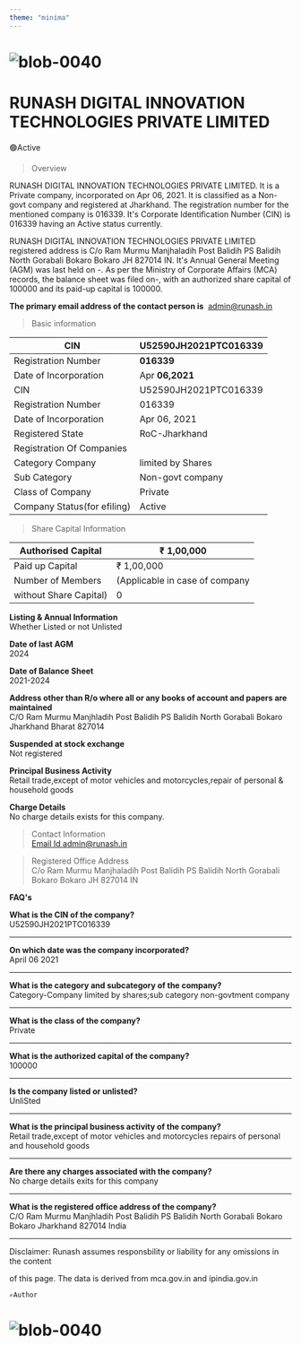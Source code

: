 ```yaml
---
theme: "minima"
---
```

# ![blob-0040](https://user-images.githubusercontent.com/61916324/132724592-e5bef25e-36d9-4da8-bbc6-84a24183c8e2.png) 

# RUNASH DIGITAL INNOVATION TECHNOLOGIES PRIVATE LIMITED

🟢Active

>Overview

RUNASH DIGITAL INNOVATION TECHNOLOGIES PRIVATE LIMITED. It is a Private company, incorporated on Apr 06, 2021. It is classified as a Non-govt company and registered at Jharkhand. The registration number for the mentioned company is 016339. It's Corporate Identification Number (CIN) is 016339
having an Active status currently.

RUNASH DIGITAL INNOVATION TECHNOLOGIES PRIVATE LIMITED registered address is C/o Ram Murmu
Manjhaladih Post Balidih PS Balidih North Gorabali Bokaro Bokaro JH 827014 IN. It's Annual General
Meeting (AGM) was last held on -. As per the Ministry of Corporate Affairs (MCA) records, the balance sheet
was filed on-, with an authorized share capital of 100000 and its paid-up capital is 100000.

**The primary email address of the contact person is**  [admin@runash.in](email.admin@runash.in)

>Basic information
>
| CIN | U52590JH2021PTC016339 |
| --- | --- |
| Registration Number| **016339** |
| Date of Incorporation| Apr **06,2021** |
| CIN | U52590JH2021PTC016339 |
| Registration Number | 016339 |
| Date of Incorporation | Apr 06, 2021 |
| Registered State | RoC-Jharkhand |
| Registration Of Companies |
| Category Company | limited by Shares |
| Sub Category | Non-govt company |
| Class of Company | Private |
| Company Status(for efiling) | Active |

>Share Capital Information
>
| Authorised Capital | ₹ 1,00,000 |
|---|---|
| Paid up Capital | ₹ 1,00,000 |
| Number of Members | (Applicable in case of company |
| without Share Capital) | 0 |


**Listing & Annual Information** <br>
Whether Listed or not Unlisted

**Date of last AGM** <br>
2024

**Date of Balance Sheet** <br>
2021-2024

**Address other than R/o where all or any books of account and papers are maintained** <br>
C/O Ram Murmu Manjhladih Post Balidih PS Balidih North Gorabali Bokaro Jharkhand Bharat 827014

**Suspended at stock exchange** <br>
Not registered 

**Principal Business Activity** <br>
Retail trade,except of motor vehicles and motorcycles,repair of personal & household goods

**Charge Details** <br>
No charge details exists for this company.



>Contact Information<br>
[Email Id admin@runash.in](email.admin.in)

>Registered Office Address <br>C/o Ram Murmu Manjhaladih Post Balidih PS Balidih North Gorabali Bokaro Bokaro JH 827014 IN

**FAQ's**

**What is the CIN of the company?**<br>
U52590JH2021PTC016339

---
**On which date was the company incorporated?**<br>
April 06 2021

---

**What is the category and subcategory of the company?**<br>
Category-Company limited by shares;sub category non-govtment company

---

**What is the class of the company?**<br>
Private

---

**What is the authorized capital of the company?**<br>
100000

---

**Is the company listed or unlisted?**<br>
UnliSted

---

**What is the principal business activity of the company?**<br>
Retail trade,except of motor vehicles and motorcycles repairs of personal and household goods

---

**Are there any charges associated with the company?**<br>
No charge details exits for this company

---

**What is the registered office address of the company?**<br>
C/O Ram Murmu Manjhladih Post Balidih PS Balidih North Gorabali Bokaro Bokaro Jharkhand 827014 India

---

Disclaimer: Runash assumes responsbility or liability for any omissions in the content

of this page. The data is derived from mca.gov.in and ipindia.gov.in

`` ✍️Author ``

# ![blob-0040](https://user-images.githubusercontent.com/61916324/132724592-e5bef25e-36d9-4da8-bbc6-84a24183c8e2.png) 


  
 


    

   

 
 

  

  

   

    














 















